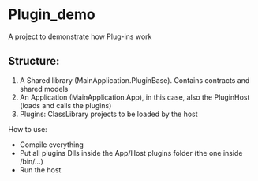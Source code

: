 # Plugin_demo
A project to demonstrate how Plug-ins work

## Structure:

1. A Shared library (MainApplication.PluginBase). Contains contracts and shared models
2. An Application (MainApplication.App), in this case, also the PluginHost (loads and calls the plugins)
3. Plugins: ClassLibrary projects to be loaded by the host

How to use:

* Compile everything
* Put all plugins Dlls inside the App/Host plugins folder (the one inside /bin/...)
* Run the host
